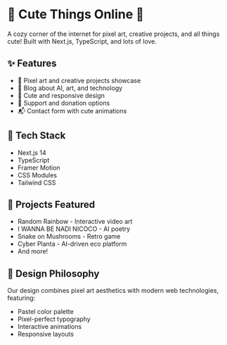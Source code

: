 # 🌸 Cute Things Online 🌸

A cozy corner of the internet for pixel art, creative projects, and all things cute! Built with Next.js, TypeScript, and lots of love.

## ✨ Features

- 🎨 Pixel art and creative projects showcase
- 📝 Blog about AI, art, and technology
- 🌈 Cute and responsive design
- 💖 Support and donation options
- 📬 Contact form with cute animations

## 🚀 Tech Stack

- Next.js 14
- TypeScript
- Framer Motion
- CSS Modules
- Tailwind CSS

## 🌟 Projects Featured

- Random Rainbow - Interactive video art
- I WANNA BE NADI NICOCO - AI poetry
- Snake on Mushrooms - Retro game
- Cyber Planta - AI-driven eco platform
- And more!

## 🎨 Design Philosophy

Our design combines pixel art aesthetics with modern web technologies, featuring:
- Pastel color palette
- Pixel-perfect typography
- Interactive animations
- Responsive layouts
